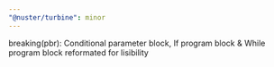 ```yaml
---
"@nuster/turbine": minor
---
```


breaking(pbr): Conditional parameter block, If program block & While program block reformated for lisibility
